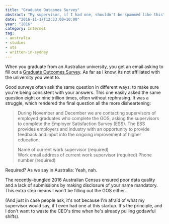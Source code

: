 ```yaml
---
title: "Graduate Outcomes Survey"
abstract: "My supervisor, if I had one, shouldn't be spammed like this"
date: "2016-11-17T12:33:00+10:00"
year: "2016"
category: Internet
tag:
- australia
- studies
- uts
- written-in-sydney
---
```

When you graduate from an Australian university, you get an email asking to fill out a [Graduate Outcomes Survey]. As far as I know, its not affiliated with the university you went to.

Good surveys often ask the same question in different ways, to make sure you're being consistent with your answers. This one easily asked the same question eight or nine trillion times, often without rephrasing. It was a struggle, which rendered the final question all the more disheartening: 

> During November and December we are contacting supervisors of employed graduates who complete the GOS, asking the supervisors to complete the Employer Satisfaction Survey (ESS). The ESS provides employers and industry with an opportunity to provide feedback and input into the ongoing improvement of higher education.
> 
> Name of current work supervisor (required) 	
> Work email address of current work supervisor (required)
> Phone number (required)

Required? As we say in Australia: Yeah, nah.

The recently–bungled 2016 Australian Census ensured poor data quality and a lack of submissions by making disclosure of your name mandatory. This extra step means I won't be filling out the GOS either.

(And just in case people ask, it's not because I'm afraid of what my supervisor would say, if I even had one at this startup. It's the principle, and I don't want to waste the CEO's time when he's already pulling godawful shifts).

[Graduate Outcomes Survey]: http://www.srcentre.com.au/qilt/gos

